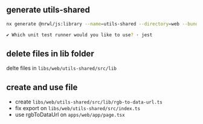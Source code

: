 ## generate utils-shared

```bash
nx generate @nrwl/js:library --name=utils-shared --directory=web --bundler=swc --tags "scope:web" 

✔ Which unit test runner would you like to use? · jest
```

## delete files in lib folder

delte files in `libs/web/utils-shared/src/lib`

## create and use file

* create `libs/web/utils-shared/src/lib/rgb-to-data-url.ts`
* fix export on `libs/web/utils-shared/src/index.ts`
* use rgbToDataUrl on `apps/web/app/page.tsx`
